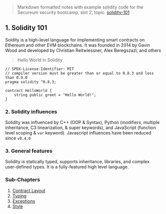 > Markdown formatted notes with example solidity code for the Secureum security bootcamp, slot 2, topic: [solidity-101](https://secureum.substack.com/p/solidity-101)

## 1. Solidity 101

Soldity is a high-level language for implementing smart contracts on Ethereum and other EVM blockchains. It was founded in 2014 by Gavin Wood and developed by Christian Reitwiessner, Alex Beregszazi, and others

> Hello World in Solidity

```solidity
// SPDX-License-Identifier: MIT
// compiler version must be greater than or equal to 0.8.3 and less than 0.9.0
pragma solidity ^0.8.3;

contract HelloWorld {
    string public greet = "Hello World!";
}
```

### 2. Solidity influences

Solidity was influenced by C++ (OOP & Syntax), Python (modifiers, multiple inheritance, C3 linearization, & super keywords), and JavaScript (function level scoping & `var` keyword). Javascript influences have been reduced since `v0.4.0`

### 3. General features

Solidity is statically typed, supports inheritance, libraries, and complex user-defined types. It is a fully-featured high level language.

### Sub-Chapters

1. [Contract Layout](./01_layout.md)
2. [Typing](./02_types.md)
3. [Exceptions](./03_exceptions.md)
4. [Style](./04_style.md)
